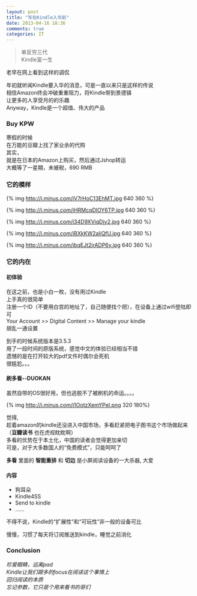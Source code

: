 ```yaml
---
layout: post
title: "写在Kindle入华前"
date: 2013-04-16 18:36
comments: true
categories: IT
---
```


> 单反穷三代  
> Kindle富一生

老早在网上看到这样的调侃  

年初就听闻Kindle要入华的消息，可是一直以来只是这样的传说  
相信Amazon终会冲破重重阻力，将Kindle带到景德镇  
让更多的人享受月的的乐趣  
Anyway，Kindle是一个超值、伟大的产品  


### Buy KPW
寒假的时候  
在万能的豆瓣上找了家业余的代购  
其实，  
就是在日本的Amazon上购买，然后通过Jshop转运  
大概等了一星期，未被税，690 RMB  


### 它的模样

{% img http://i.minus.com/iV7rHoC13EhMT.jpg 640 360 %}

{% img http://i.minus.com/iHRMcqDlOY6TP.jpg 640 360 %}

{% img http://i.minus.com/i34D9XViqDjy2.jpg 640 360 %}

{% img http://i.minus.com/iBXkKW2aliQfU.jpg 640 360 %}

{% img http://i.minus.com/ibqEJt2irADP6y.jpg 640 360 %}


### 它的内在  

#### 初体验

在这之前，也是小白一枚，没有用过Kindle  
上手真的很简单  
注册一个ID（不要用白宫的地址了，自己随便找个把），在设备上通过wifi登陆即可  
Your Account >> Digital Content >> Manage your kindle  
胡乱一通设置  

到手的时候系统版本是3.5.3  
用了一段时间的原版系统，感觉中文的体验已经相当不错  
遗憾的是在打开较大的pdf文件时偶尔会死机  
很尴尬。。。   

#### 刷多看--DUOKAN
虽然自带的OS很好用，但也逃脱不了被刷机的命运。。。。  

{% img http://i.minus.com/i1OotzXemYPeI.png 320 180%}

觉得,  
趁着amazon的kindle还没进入中国市场，多看赶紧把电子图书这个市场做起来  
（__豆瓣读书__ 也在虎视眈眈啊）  
多看的优势在于本土化，中国的读者会觉得更加亲切  
可是，对于大多数国人的“免费模式”，只能呵呵了  

__多看__ 里面的 __智能重排__ 和 __切边__ 是小屏阅读设备的一大杀器, 大爱  

#### 内容
* 狗耳朵  
* Kindle4SS  
* Send to kindle  
* ......

不得不说，Kindle的“扩展性”和“可玩性”非一般的设备可比  

慢慢，习惯了每天将订阅推送到kindle，睡觉之前消化  




### Conclusion

*珍爱眼睛，远离pad*  
*Kindle让我们跟多的focus在阅读这个事情上*  
*回归阅读的本质*  
*忘记参数，它只是个用来看书的哥们*  







